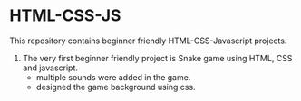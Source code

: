 # HTML-CSS-JS
This repository contains beginner friendly HTML-CSS-Javascript projects.

1. The very first beginner friendly project is Snake game using HTML, CSS and javascript.
   - multiple sounds were added in the game.
   - designed the game background using css.

